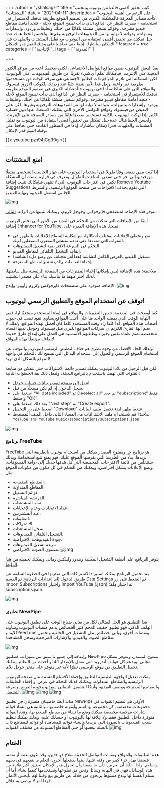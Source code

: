 +++
author = "yshalsager"
title = "كيف تحقق أقصى فائدة من يوتيوب وتتجنب المشتتات؟"
date = "2021-04-11"
description = "على الرغم من أهمية اليوتيوب كأحد مصادر المعرفة فالمشكلة الكبرى هي تصميم الموقع بطريقة تدفعك للاستمرار في استخدامه - بصرف النظر عن الدافع الذي بدأت تصفح الموقع لأجله - فتجد أمامك مقاطع فيديو مقترحة، وقوائم تشغيل منشئة تلقائيًا من أجلك، وتعليقات وردود، وإشعارات وتنبيهات، ودوامة لا نهاية لها من الفيديوهات الترفيهية وغيرها. ولحسن الحظ هناك عدة حيل تمكنك من تحقيق أقصى استفادة من اليوتيوب مع تقليل المشتتات والملهيات قدر الإمكان سأشارك إياها حتى تحافظ على وقتك القيم قدر الإمكان."
featured = true
categories = [
  "الإنتاجية",
]
tags = [
  "المدونة",
]

+++

يعدّ البعض اليوتيوب ضمن مواقع التواصل الاجتماعي، لكني شخصيًا أعده من مواقع الكنوز الدفينة على الإنترنت، فبإمكانك تعلم أي شيء تقريبًا عن طريق الفيديوهات على اليوتيوب. لكن المشكلة التي تلازم المواقع ذات الطابع الاجتماعي هي سرقة الوقت من مستخدميها بطريقة غير واعية. ولعل هذا الأمر يتضح جليًا عند زيارتك للكوكب الأزرق فيسبوك والمواقع التي على شاكلته، أما في يوتيوب فالمشكلة الكبرى هي تصميم الموقع بطريقة تدفعك للاستمرار في استخدامه - بصرف النظر عن الدافع الذي بدأت تصفح الموقع لأجله - فتجد أمامك مقاطع فيديو مقترحة، وقوائم تشغيل منشئة تلقائيًا من أجلك، وتعليقات وردود، وإشعارات وتنبيهات، ودوامة لا نهاية لها من الفيديوهات الترفيهية وغيرها. لكن على النقيض من فيسبوك ومواقع التواصل الأخرى التي يمكنك الاستغناء عنها دون خسارة الكثير، إذا تركت اليوتيوب بالكلية فستخسر مصدرًا هامًا من مصادر المعرفة على الإنترنت. ولحسن الحظ هناك عدة حيل تمكنك من تحقيق أقصى استفادة من اليوتيوب مع تقليل المشتتات والملهيات قدر الإمكان سأشارك إياها في السطور القادمة حتى تحافظ على وقتك القيم قدر الإمكان.

{{< youtube pzh94jCg3Og >}}

<hr>

## امنع المشتتات
إذا كنت ممن يقضى وقتًا طويلا في استخدام اليوتيوب على جهاز الحاسب الشخصي منتقلًا من فيديو إلى آخر حتى تمضي الساعات الطوال، وتعرف في قراره نفسك أن المشكلة تكمن في اقتراحات اليوتيوب التي لا تنتهي فبإمكانك تثبيت إضافة Remove Youtube Suggestions التي تقوم بحذف الاقتراحات من صفحة الموقع الرئيسية، والشريط الجانبي لمشغل الفيديو، ونهاية الفيديو.

![img](images/remove-youtube-suggestions.png?width=800px#center)

تتوفر هذه الإضافة لمتصفحي فايرفوكس وجوجل كروم، ويمكنك تثبيتها من الرابط [التالي](https://github.com/lawrencehook/remove-youtube-suggestions#why-should-i-use-this-plugin).

أيضًا من الإضافات التي تمكنك من التحكم في العديد من الأمور التي تخص اليوتيوب إضافة [Enhancer for YouTube](https://www.mrfdev.com/enhancer-for-youtube). تمنحك هذه الإضافة القدرة على:
- منع وتخطي الإعلانات بمختلف أشكالها، مع إمكانية السماح للإعلانات بالظهور في القنوات التي تحددها حتى تدعم منشئي المحتوى المفضلين لديك.
- التحكم في السرعة الافتراضية لتشغيل الفيديوهات.
- إيقاف التشغيل التلقائي لمقاطع الفيديو. 
- تشغيل الفيديو بالعرض الكامل للشاشة (هذا أمر مختلف عن وضع ملء الشاشة).
- إخفاء التعليقات والدردشة والمقاطع المقترحة.

ملاحظة: هذه الإضافة ليس بإمكانها إخفاء المقترحات من الصفحة الرئيسية مثل سابقتها، لذلك اختر منهما ما يناسبك بناء على مصدر التشتيت.

الإضافة متوفرة على متصفحات فايرفوكس وكروم وأوبيرا وإيدج.
![img](images/Enhancer.png?width=800px#center)


## توقف عن استخدام الموقع والتطبيق الرسمي ليوتيوب!

كما أوضحت في المقدمة، تتفنن التطبيقات والمواقع في إبقاء المستخدم منجذبًا لها، ففي النهاية الوقت الذي يمضيه الواحد منا على أغلب المواقع يساوي نقود تصب في جيوب أصحاب هذه المواقع، لذا كلما زاد وقت المستخدم كلما كان أفضل لهذه المواقع. ولعلك لا تعلم أيها القارئ الكريم أن شركات المواقع الكبري مثل فيسبوك وجوجل لديها أقسام متخصصة تضم علماء نفس وخبراء وظيفتهم الأساسية هي العمل على إبتداع طرق جديدة لإبقاءك مرتبطًا بهذه المواقع.

ولذلك الحل الأفضل من وجهة نظري هو حذف التطبيق الرسمي لليوتيوب والتوقف عن استخدام الموقع الرسمي والتحول إلى استخدام البدائل التي تسمح لك بالتحكم في واجهة الموقع بالشكل الذي تريد!

لكن قبل الرحيل من بلاد اليوتيوب يمكنك تصدير قائمة الاشتراكات حتى تتمكن من متابعة القنوات التي تهمك باستخدام بالبرامج البديلة، ولفعل ذلك نفذ الخطوات التالية:

- انتقل إلى [صفحة تصدير بيانات حساب جوجل](https://takeout.google.com/takeout/custom/youtube).
- سجل الدخول إذا لم تكن مسجلًا من قبل.
- اضغط على "All data included" ثم Deselect all" ثم حدد "subscriptions" فقط واضغط "OK".
- بعد ذلك اضغط على "Next step" ثم "Create export".
- اضغط على زر التحميل "Download" عندما يظهر لبدء تحميل ملف البيانات.
- وأخيرًا قم باستخراج ملف الاشتراكات من المسار التالي داخل الملف المضغوط. `YouTube and YouTube Music/subscriptions/subscriptions.json`

![img](images/Google_Takeout.png#center)
### برنامج FreeTube

FreeTube هو برنامج حر ومفتوح المصدر يمكنك من استخدام يوتيوب بالطريقة التي تريدها، بدلًا من الطريقة التي يفرضها الموقع عليك. فهو يمنع تتبع استخدامك وبذلك ستتخلص من قائمة الاقتراحات المخصصة التي كل هدفها جذبك إلى دوامة الفيديوهات، ويمنع الإعلانات بشكل افتراضي، ويمكنك من التحكم في كل مكون من مكونات الموقع مثل:

- المقاطع المقترحة.
- المقاطع المتداولة.
- قوائم التشغيل.
- الدردشة المباشرة.
- عداد المشاهدات.
- عداد الإعجابات وعدم الإعجابات.
- عدد المشتركين.
- التعليقات.
- الاشتراكات.
- سجل المشاهدات.
- التشغيل التلقائي للفيديوهات.
- جودة الفيديوهات الافتراضية.
- سرعة تشغيل الفيديوهات.
- مستوى الصوت الافتراضي.
![img](images/FreeTube_Settings.png#center)


يتوفر البرنامَج على أنظمة التشغيل المكتبية ويندوز ولينكس وماك. ويمكنك تحميله من [هذا الرابط](https://freetubeapp.io/#download).

بعد تحميل البرنامَج يمكنك استيراد الاشتراكات التي صدرتها في الخطوة السابقة عن طريق الدخول إلى إعدادات البرنامَج ثم القسم Data Settings ثم الضغط على زر Import Subscriptions واختيار Import YouTube (.json) ثم اختيار مِلَفّ subscriptions.json.

![img](images/FreeTube_Feed.png#center)

### تطبيق NewPipe

هذا التطبيق هو الحل المثالي لكل من يعاني ضياع الوقت على تطبيق اليوتيوب على الهاتف الذكي. فهو تطبيق خفيف الحجم كثير الخصائص يدعم منصات اليوتيوب وساوند كلاود وPeerTube ومنصات أخرى، ويأتي بخصائص مثل التشغيل في الخلفية وتحميل مقاطع الصوت والفيديو، والإشارات المرجعية وسجل المشاهدة.

![img](images/NewPipe_Feed.png?width=400px#center)

وإضافة إلى جميع ما سبق من مميزات، فتطبيق NewPipe مفتوح المصدر، ومتوفر بشكل مجاني، ويدعم كل هواتف أندرويد التي تعمل بالإصدار 4.1 أو أحدث من النظام. يمكنك تحميل التطبيق من [موقع الرسمي](https://newpipe.net/#download) نظرًا لأنه غير متوفر على متجر جوجل بلاي.

يمكنك تعديل الواجهة الرئيسية للتطبيق وإخفاء الأقسام المشتتة مثل صفحة اليوتيوب الرئيسية والمقاطع المتداولة. ويمكنك كذلك التحكم في عرض أو إخفاء التعليقات والمقاطع المقترحة ووصف الفيديو، وأيضًا التشغيل التلقائي للفيديو وجودة العرض وسرعة التشغيل.
![img](images/NewPipe_content_settings.png?width=400px#center)
![img](images/NewPipe_edit_main.png?width=400px#center)
![img](images/NewPipe_video_settings.png?width=400px#center)

هناك أيضًا خاصيتان متميزتان في تطبيق NewPipe الأولى هي تنظيم القنوات في مجموعات مخصصة، كل مجموعة لها اسم وأيقونة خاصة بها، والثانية هي إنشاء قوائم إشارات مرجعية مخصصة يمكنك وضع ما تشاء من مقاطع الفيديو بها، وهذه القوائم متوفرة داخل التطبيق فقط ولا عِلاقة لها باليوتيوب أو حسابك عليه، وبذلك يمكنك تنظيم شتات الفيديوهات بالصورة التي تريدها وإنشاء قوائم للمشاهدة أو قوائم للمقاطع ذات الصلة ببعضها أو حتى المقاطع المتنوعة من مختلف القنوات.
![img](images/NewPipe_channels.png?width=400px#center)

## الختام
هذه التطبيقات والمواقع وتقنيات التواصل الحديثة سلاح ذو حدين، وقد تكون نعمة أو نقمة، فبعضنا يهدر جزء كبير من وقته عليها، بينما يستغلها آخرون لتعلم ما ينفعهم في دينهم ودنياهم. ولذا، علينا أن نحرص على ما ينفعنا وأن نحاول قدر الإمكان تحقيق أكبر فائدة من هذه الوسائل، فهي في النهاية وسائل ونحن من نطوعها ونستخدمها كيفما نشاء. أما أن نسلم أنفسنا لها وندع منشؤها يربحون من خلالنا عن طريق بيع وقتنا لهم بأبخس الأثمان فهذا أمر لا يرضى به عاقل.
